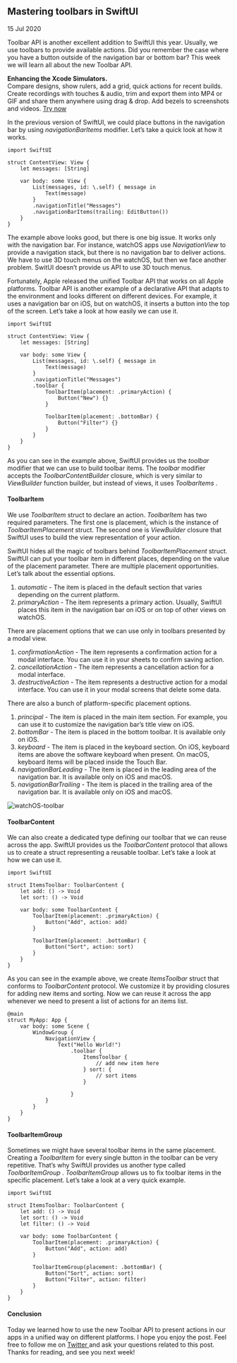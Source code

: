 ##  Mastering toolbars in SwiftUI

15 Jul 2020

Toolbar API is another excellent addition to SwiftUI this year. Usually, we
use toolbars to provide available actions. Did you remember the case where you
have a button outside of the navigation bar or bottom bar? This week we will
learn all about the new Toolbar API.

**Enhancing the Xcode Simulators.**  
Compare designs, show rulers, add a grid, quick actions for recent builds.
Create recordings with touches & audio, trim and export them into MP4 or GIF
and share them anywhere using drag & drop. Add bezels to screenshots and
videos. [ Try now ](https://gumroad.com/a/931293139/ftvbh)

In the previous version of SwiftUI, we could place buttons in the navigation
bar by using _navigationBarItems_ modifier. Let’s take a quick look at how it
works.

    
    
    import SwiftUI
    
    struct ContentView: View {
        let messages: [String]
    
        var body: some View {
            List(messages, id: \.self) { message in
                Text(message)
            }
            .navigationTitle("Messages")
            .navigationBarItems(trailing: EditButton())
        }
    }
    

The example above looks good, but there is one big issue. It works only with
the navigation bar. For instance, watchOS apps use _NavigationView_ to provide
a navigation stack, but there is no navigation bar to deliver actions. We have
to use 3D touch menus on the watchOS, but then we face another problem. SwitUI
doesn’t provide us API to use 3D touch menus.

Fortunately, Apple released the unified Toolbar API that works on all Apple
platforms. Toolbar API is another example of a declarative API that adapts to
the environment and looks different on different devices. For example, it uses
a navigation bar on iOS, but on watchOS, it inserts a button into the top of
the screen. Let’s take a look at how easily we can use it.

    
    
    import SwiftUI
    
    struct ContentView: View {
        let messages: [String]
    
        var body: some View {
            List(messages, id: \.self) { message in
                Text(message)
            }
            .navigationTitle("Messages")
            .toolbar {
                ToolbarItem(placement: .primaryAction) {
                    Button("New") {}
                }
    
                ToolbarItem(placement: .bottomBar) {
                    Button("Filter") {}
                }
            }
        }
    }
    

As you can see in the example above, SwiftUI provides us the _toolbar_
modifier that we can use to build toolbar items. The _toolbar_ modifier
accepts the _ToolbarContentBuilder_ closure, which is very similar to
_ViewBuilder_ function builder, but instead of views, it uses _ToolbarItems_ .

####  ToolbarItem

We use _ToolbarItem_ struct to declare an action. _ToolbarItem_ has two
required parameters. The first one is placement, which is the instance of
_ToolbarItemPlacement_ struct. The second one is _ViewBuilder_ closure that
SwiftUI uses to build the view representation of your action.

SwiftUI hides all the magic of toolbars behind _ToolbarItemPlacement_ struct.
SwiftUI can put your toolbar item in different places, depending on the value
of the placement parameter. There are multiple placement opportunities. Let’s
talk about the essential options.

  1. _automatic_ \- The item is placed in the default section that varies depending on the current platform. 
  2. _primaryAction_ \- The item represents a primary action. Usually, SwiftUI places this item in the navigation bar on iOS or on top of other views on watchOS. 

There are placement options that we can use only in toolbars presented by a
modal view.

  1. _confirmationAction_ \- The item represents a confirmation action for a modal interface. You can use it in your sheets to confirm saving action. 
  2. _cancellationAction_ \- The item represents a cancellation action for a modal interface. 
  3. _destructiveAction_ \- The item represents a destructive action for a modal interface. You can use it in your modal screens that delete some data. 

There are also a bunch of platform-specific placement options.

  1. _principal_ \- The item is placed in the main item section. For example, you can use it to customize the navigation bar’s title view on iOS. 
  2. _bottomBar_ \- The item is placed in the bottom toolbar. It is available only on iOS. 
  3. _keyboard_ \- The item is placed in the keyboard section. On iOS, keyboard items are above the software keyboard when present. On macOS, keyboard items will be placed inside the Touch Bar. 
  4. _navigationBarLeading_ \- The item is placed in the leading area of the navigation bar. It is available only on iOS and macOS. 
  5. _navigationBarTrailing_ \- The item is placed in the trailing area of the navigation bar. It is available only on iOS and macOS. 

![watchOS-toolbar](/public/watchOS.png)

####  ToolbarContent

We can also create a dedicated type defining our toolbar that we can reuse
across the app. SwiftUI provides us the _ToolbarContent_ protocol that allows
us to create a struct representing a reusable toolbar. Let’s take a look at
how we can use it.

    
    
    import SwiftUI
    
    struct ItemsToolbar: ToolbarContent {
        let add: () -> Void
        let sort: () -> Void
    
        var body: some ToolbarContent {
            ToolbarItem(placement: .primaryAction) {
                Button("Add", action: add)
            }
    
            ToolbarItem(placement: .bottomBar) {
                Button("Sort", action: sort)
            }
        }
    }
    

As you can see in the example above, we create _ItemsToolbar_ struct that
conforms to _ToolbarContent_ protocol. We customize it by providing closures
for adding new items and sorting. Now we can reuse it across the app whenever
we need to present a list of actions for an items list.

    
    
    @main
    struct MyApp: App {
        var body: some Scene {
            WindowGroup {
                NavigationView {
                    Text("Hello World!")
                        .toolbar {
                            ItemsToolbar {
                                // add new item here
                            } sort: {
                                // sort items
                            }
    
                        }
                }
            }
        }
    }
    

####  ToolbarItemGroup

Sometimes we might have several toolbar items in the same placement. Creating
a _ToolbarItem_ for every single button in the toolbar can be very repetitive.
That’s why SwiftUI provides us another type called _ToolbarItemGroup_ .
_ToolbarItemGroup_ allows us to fix toolbar items in the specific placement.
Let’s take a look at a very quick example.

    
    
    import SwiftUI
    
    struct ItemsToolbar: ToolbarContent {
        let add: () -> Void
        let sort: () -> Void
        let filter: () -> Void
    
        var body: some ToolbarContent {
            ToolbarItem(placement: .primaryAction) {
                Button("Add", action: add)
            }
    
            ToolbarItemGroup(placement: .bottomBar) {
                Button("Sort", action: sort)
                Button("Filter", action: filter)
            }
        }
    }
    

####  Conclusion

Today we learned how to use the new Toolbar API to present actions in our apps
in a unified way on different platforms. I hope you enjoy the post. Feel free
to follow me on [ Twitter ](https://twitter.com/mecid) and ask your questions
related to this post. Thanks for reading, and see you next week!

